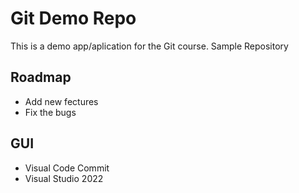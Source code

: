 # Git Demo Repo
This is a demo app/aplication for the Git course. Sample Repository

## Roadmap
* Add new fectures 
* Fix the bugs

## GUI

* Visual Code Commit
* Visual Studio 2022

